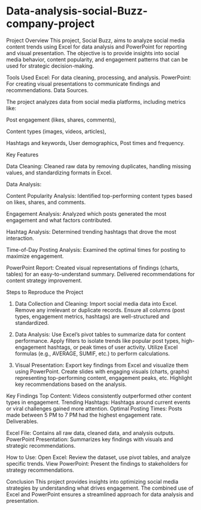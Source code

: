 # Data-analysis-social-Buzz-company-project
Project Overview
This project, Social Buzz, aims to analyze social media content trends using Excel for data analysis and PowerPoint for reporting and visual presentation. The objective is to provide insights into social media behavior, content popularity, and engagement patterns that can be used for strategic decision-making.

Tools Used
Excel: For data cleaning, processing, and analysis.
PowerPoint: For creating visual presentations to communicate findings and recommendations.
Data Sources.

The project analyzes data from social media platforms, including metrics like:


Post engagement (likes, shares, comments),

Content types (images, videos, articles),

Hashtags and keywords,
User demographics,
Post times and frequency.

Key Features

Data Cleaning: Cleaned raw data by removing duplicates, handling missing values, and standardizing formats in Excel.

Data Analysis:

Content Popularity Analysis: Identified top-performing content types based on likes, shares, and comments.

Engagement Analysis: Analyzed which posts generated the most engagement and what factors contributed.

Hashtag Analysis: Determined trending hashtags that drove the most interaction.

Time-of-Day Posting Analysis: Examined the optimal times for posting to maximize engagement.

PowerPoint Report:
Created visual representations of findings (charts, tables) for an easy-to-understand summary.
Delivered recommendations for content strategy improvement.

Steps to Reproduce the Project
1. Data Collection and Cleaning:
Import social media data into Excel.
Remove any irrelevant or duplicate records.
Ensure all columns (post types, engagement metrics, hashtags) are well-structured and standardized.

2. Data Analysis:
Use Excel’s pivot tables to summarize data for content performance.
Apply filters to isolate trends like popular post types, high-engagement hashtags, or peak times of user activity.
Utilize Excel formulas (e.g., AVERAGE, SUMIF, etc.) to perform calculations.

3. Visual Presentation:
Export key findings from Excel and visualize them using PowerPoint.
Create slides with engaging visuals (charts, graphs) representing top-performing content, engagement peaks, etc.
Highlight key recommendations based on the analysis.

Key Findings
Top Content: Videos consistently outperformed other content types in engagement.
Trending Hashtags: Hashtags around current events or viral challenges gained more attention.
Optimal Posting Times: Posts made between 5 PM to 7 PM had the highest engagement rate.
Deliverables.

Excel File: Contains all raw data, cleaned data, and analysis outputs.
PowerPoint Presentation: Summarizes key findings with visuals and strategic recommendations.

How to Use:
Open Excel: Review the dataset, use pivot tables, and analyze specific trends.
View PowerPoint: Present the findings to stakeholders for strategy recommendations.

Conclusion
This project provides insights into optimizing social media strategies by understanding what drives engagement. The combined use of Excel and PowerPoint ensures a streamlined approach for data analysis and presentation.
